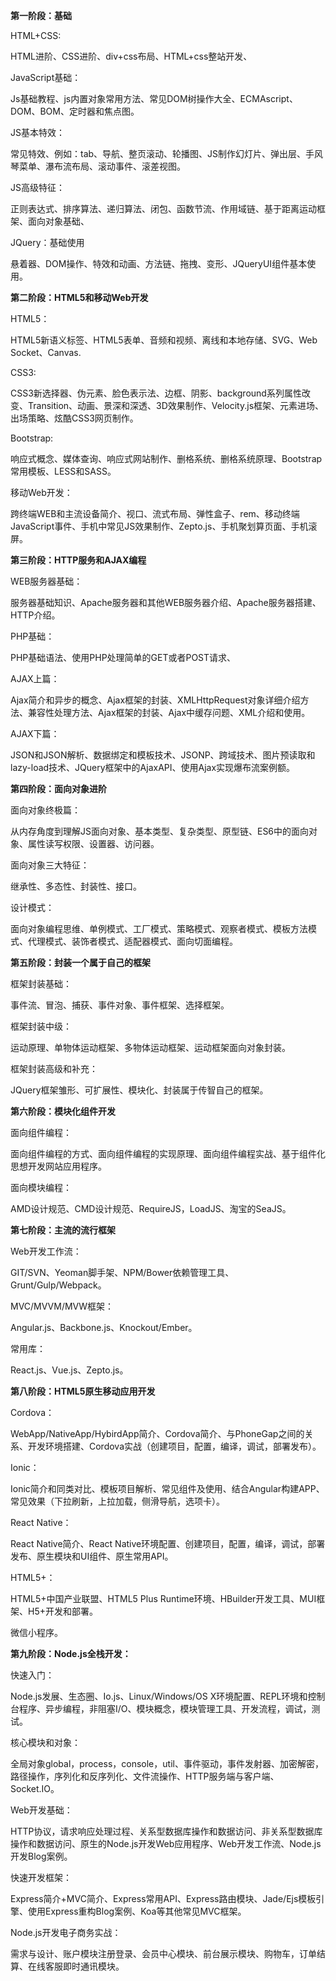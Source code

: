 **第一阶段：基础**

HTML+CSS:

HTML进阶、CSS进阶、div+css布局、HTML+css整站开发、

JavaScript基础：

Js基础教程、js内置对象常用方法、常见DOM树操作大全、ECMAscript、DOM、BOM、定时器和焦点图。

JS基本特效：

常见特效、例如：tab、导航、整页滚动、轮播图、JS制作幻灯片、弹出层、手风琴菜单、瀑布流布局、滚动事件、滚差视图。

JS高级特征：

正则表达式、排序算法、递归算法、闭包、函数节流、作用域链、基于距离运动框架、面向对象基础、

JQuery：基础使用

悬着器、DOM操作、特效和动画、方法链、拖拽、变形、JQueryUI组件基本使用。

**第二阶段：HTML5和移动Web开发**

HTML5：

HTML5新语义标签、HTML5表单、音频和视频、离线和本地存储、SVG、Web Socket、Canvas.

CSS3:

CSS3新选择器、伪元素、脸色表示法、边框、阴影、background系列属性改变、Transition、动画、景深和深透、3D效果制作、Velocity.js框架、元素进场、出场策略、炫酷CSS3网页制作。

Bootstrap:

响应式概念、媒体查询、响应式网站制作、删格系统、删格系统原理、Bootstrap常用模板、LESS和SASS。

移动Web开发：

跨终端WEB和主流设备简介、视口、流式布局、弹性盒子、rem、移动终端JavaScript事件、手机中常见JS效果制作、Zepto.js、手机聚划算页面、手机滚屏。

**第三阶段：HTTP服务和AJAX编程**

WEB服务器基础：

服务器基础知识、Apache服务器和其他WEB服务器介绍、Apache服务器搭建、HTTP介绍。

PHP基础：

PHP基础语法、使用PHP处理简单的GET或者POST请求、

AJAX上篇：

Ajax简介和异步的概念、Ajax框架的封装、XMLHttpRequest对象详细介绍方法、兼容性处理方法、Ajax框架的封装、Ajax中缓存问题、XML介绍和使用。

AJAX下篇：

JSON和JSON解析、数据绑定和模板技术、JSONP、跨域技术、图片预读取和lazy-load技术、JQuery框架中的AjaxAPI、使用Ajax实现爆布流案例额。

**第四阶段：面向对象进阶**

面向对象终极篇：

从内存角度到理解JS面向对象、基本类型、复杂类型、原型链、ES6中的面向对象、属性读写权限、设置器、访问器。

面向对象三大特征：

继承性、多态性、封装性、接口。

设计模式：

面向对象编程思维、单例模式、工厂模式、策略模式、观察者模式、模板方法模式、代理模式、装饰者模式、适配器模式、面向切面编程。

**第五阶段：封装一个属于自己的框架**

框架封装基础：

事件流、冒泡、捕获、事件对象、事件框架、选择框架。

框架封装中级：

运动原理、单物体运动框架、多物体运动框架、运动框架面向对象封装。

框架封装高级和补充：

JQuery框架雏形、可扩展性、模块化、封装属于传智自己的框架。

**第六阶段：模块化组件开发**

面向组件编程：

面向组件编程的方式、面向组件编程的实现原理、面向组件编程实战、基于组件化思想开发网站应用程序。

面向模块编程：

AMD设计规范、CMD设计规范、RequireJS，LoadJS、淘宝的SeaJS。

**第七阶段：主流的流行框架**

Web开发工作流：

GIT/SVN、Yeoman脚手架、NPM/Bower依赖管理工具、Grunt/Gulp/Webpack。

MVC/MVVM/MVW框架：

Angular.js、Backbone.js、Knockout/Ember。

常用库：

React.js、Vue.js、Zepto.js。

**第八阶段：HTML5原生移动应用开发**

Cordova：

WebApp/NativeApp/HybirdApp简介、Cordova简介、与PhoneGap之间的关系、开发环境搭建、Cordova实战（创建项目，配置，编译，调试，部署发布）。

Ionic：

Ionic简介和同类对比、模板项目解析、常见组件及使用、结合Angular构建APP、常见效果（下拉刷新，上拉加载，侧滑导航，选项卡）。

React Native：

React Native简介、React Native环境配置、创建项目，配置，编译，调试，部署发布、原生模块和UI组件、原生常用API。

HTML5+：

HTML5+中国产业联盟、HTML5 Plus Runtime环境、HBuilder开发工具、MUI框架、H5+开发和部署。

微信小程序。

**第九阶段：Node.js全栈开发：**

快速入门：

Node.js发展、生态圈、Io.js、Linux/Windows/OS X环境配置、REPL环境和控制台程序、异步编程，非阻塞I/O、模块概念，模块管理工具、开发流程，调试，测试。

核心模块和对象：

全局对象global，process，console，util、事件驱动，事件发射器、加密解密，路径操作，序列化和反序列化、文件流操作、HTTP服务端与客户端、Socket.IO。

Web开发基础：

HTTP协议，请求响应处理过程、关系型数据库操作和数据访问、非关系型数据库操作和数据访问、原生的Node.js开发Web应用程序、Web开发工作流、Node.js开发Blog案例。

快速开发框架：

Express简介+MVC简介、Express常用API、Express路由模块、Jade/Ejs模板引擎、使用Express重构Blog案例、Koa等其他常见MVC框架。

Node.js开发电子商务实战：

需求与设计、账户模块注册登录、会员中心模块、前台展示模块、购物车，订单结算、在线客服即时通讯模块。